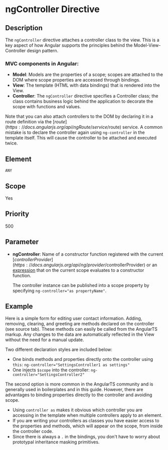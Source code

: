 # ngController Directive

## Description

The `ngController` directive attaches a controller class to the view. This is a key aspect of how Angular supports the principles behind the Model-View-Controller design pattern.

### MVC components in Angular:

- **Model**: Models are the properties of a scope; scopes are attached to the DOM where scope properties are accessed through bindings.
- **View**: The template (HTML with data bindings) that is rendered into the View.
- **Controller**: The `ngController` directive specifies a Controller class; the class contains business logic behind the application to decorate the scope with functions and values.

Note that you can also attach controllers to the DOM by declaring it in a route definition via the [$route](https://docs.angularjs.org/api/ngRoute/service/$route) service. A common mistake is to declare the controller again using `ng-controller` in the template itself. This will cause the controller to be attached and executed twice.

## Element

`ANY`

## Scope

Yes

## Priority

500

## Parameter

- **ngController**: Name of a constructor function registered with the current [$controllerProvider](https://docs.angularjs.org/api/ng/provider/$controllerProvider) or an [expression](https://docs.angularjs.org/guide/expression) that on the current scope evaluates to a constructor function.

  The controller instance can be published into a scope property by specifying `ng-controller="as propertyName"`.

## Example

Here is a simple form for editing user contact information. Adding, removing, clearing, and greeting are methods declared on the controller (see source tab). These methods can easily be called from the AngularTS markup. Any changes to the data are automatically reflected in the View without the need for a manual update.

Two different declaration styles are included below:

- One binds methods and properties directly onto the controller using `this`: `ng-controller="SettingsController1 as settings"`
- One injects `$scope` into the controller: `ng-controller="SettingsController2"`

The second option is more common in the AngularTS community and is generally used in boilerplates and in this guide. However, there are advantages to binding properties directly to the controller and avoiding scope.

- Using `controller as` makes it obvious which controller you are accessing in the template when multiple controllers apply to an element.
- If you are writing your controllers as classes you have easier access to the properties and methods, which will appear on the scope, from inside the controller code.
- Since there is always a `.` in the bindings, you don't have to worry about prototypal inheritance masking primitives.
